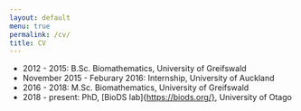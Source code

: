 ```yaml
---
layout: default
menu: true
permalink: /cv/
title: CV
---
```


- 2012 - 2015: B.Sc. Biomathematics, University of Greifswald
- November 2015 - Feburary 2016: Internship, University of Auckland
- 2016 - 2018: M.Sc. Biomathematics, University of Greifswald
- 2018 - present: PhD, [BioDS lab]{https://biods.org/}, University of Otago

